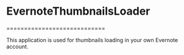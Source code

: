 # EvernoteThumbnailsLoader
============================

This application is used for thumbnails loading in your own Evernote account.
